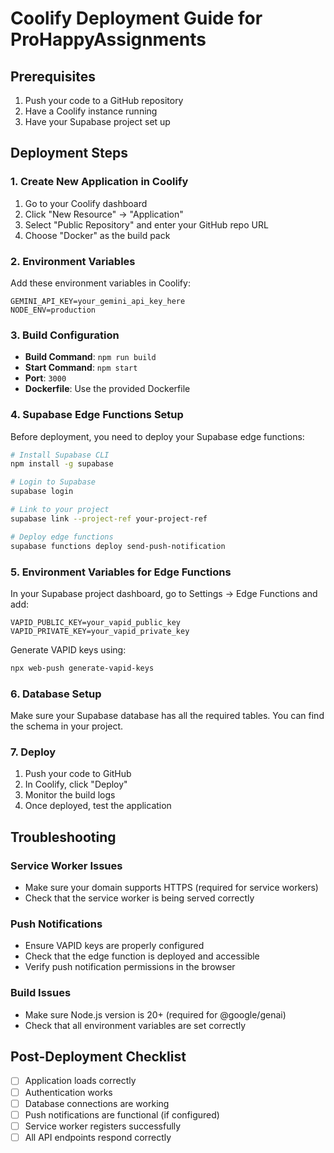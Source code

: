 # Coolify Deployment Guide for ProHappyAssignments

## Prerequisites
1. Push your code to a GitHub repository
2. Have a Coolify instance running
3. Have your Supabase project set up

## Deployment Steps

### 1. Create New Application in Coolify
1. Go to your Coolify dashboard
2. Click "New Resource" → "Application"
3. Select "Public Repository" and enter your GitHub repo URL
4. Choose "Docker" as the build pack

### 2. Environment Variables
Add these environment variables in Coolify:

```
GEMINI_API_KEY=your_gemini_api_key_here
NODE_ENV=production
```

### 3. Build Configuration
- **Build Command**: `npm run build`
- **Start Command**: `npm start`
- **Port**: `3000`
- **Dockerfile**: Use the provided Dockerfile

### 4. Supabase Edge Functions Setup
Before deployment, you need to deploy your Supabase edge functions:

```bash
# Install Supabase CLI
npm install -g supabase

# Login to Supabase
supabase login

# Link to your project
supabase link --project-ref your-project-ref

# Deploy edge functions
supabase functions deploy send-push-notification
```

### 5. Environment Variables for Edge Functions
In your Supabase project dashboard, go to Settings → Edge Functions and add:

```
VAPID_PUBLIC_KEY=your_vapid_public_key
VAPID_PRIVATE_KEY=your_vapid_private_key
```

Generate VAPID keys using:
```bash
npx web-push generate-vapid-keys
```

### 6. Database Setup
Make sure your Supabase database has all the required tables. You can find the schema in your project.

### 7. Deploy
1. Push your code to GitHub
2. In Coolify, click "Deploy"
3. Monitor the build logs
4. Once deployed, test the application

## Troubleshooting

### Service Worker Issues
- Make sure your domain supports HTTPS (required for service workers)
- Check that the service worker is being served correctly

### Push Notifications
- Ensure VAPID keys are properly configured
- Check that the edge function is deployed and accessible
- Verify push notification permissions in the browser

### Build Issues
- Make sure Node.js version is 20+ (required for @google/genai)
- Check that all environment variables are set correctly

## Post-Deployment Checklist
- [ ] Application loads correctly
- [ ] Authentication works
- [ ] Database connections are working
- [ ] Push notifications are functional (if configured)
- [ ] Service worker registers successfully
- [ ] All API endpoints respond correctly